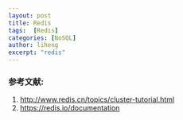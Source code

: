 ```yaml
---
layout: post
title: Redis
tags:  [Redis]
categories: [NoSQL]
author: liheng
excerpt: "redis"
---
```


### 

### 参考文献:
1. http://www.redis.cn/topics/cluster-tutorial.html
2. https://redis.io/documentation
